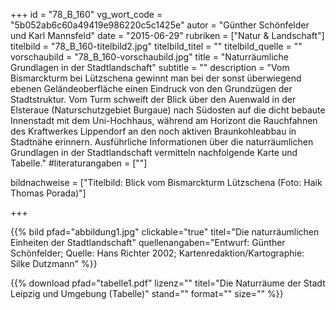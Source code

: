 +++
id = "78_B_160"
vg_wort_code = "5b052ab6c60a49419e986220c5c1425e"
autor = "Günther Schönfelder und Karl Mannsfeld"
date = "2015-06-29"
rubriken = ["Natur & Landschaft"]
titelbild = "78_B_160-titelbild2.jpg"
titelbild_titel = ""
titelbild_quelle = ""
vorschaubild = "78_B_160-vorschaubild.jpg"
title = "Naturräumliche Grundlagen in der Stadtlandschaft"
subtitle = ""
description = "Vom Bismarckturm bei Lützschena gewinnt man bei der sonst überwiegend ebenen Geländeoberfläche einen Eindruck von den Grundzügen der Stadtstruktur. Vom Turm schweift der Blick über den Auenwald in der Elsteraue (Naturschutzgebiet Burgaue) nach Südosten auf die dicht bebaute Innenstadt mit dem Uni-Hochhaus, während am Horizont die Rauchfahnen des Kraftwerkes Lippendorf an den noch aktiven Braunkohleabbau in Stadtnähe erinnern. Ausführliche Informationen über die naturräumlichen Grundlagen in der Stadtlandschaft vermitteln nachfolgende Karte und Tabelle."
#literaturangaben = [""]

bildnachweise = ["Titelbild: Blick vom Bismarckturm Lützschena (Foto: Haik Thomas Porada)"]

+++

{{% bild pfad="abbildung1.jpg" clickable="true" titel="Die naturräumlichen Einheiten der Stadtlandschaft" quellenangaben="Entwurf: Günther Schönfelder; Quelle: Hans Richter 2002; Kartenredaktion/Kartographie: Silke Dutzmann" %}}

{{% download pfad="tabelle1.pdf" lizenz="" titel="Die Naturräume der Stadt Leipzig und Umgebung (Tabelle)" stand="" format="" size="" %}}
